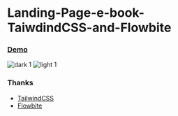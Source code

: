 # Landing-Page-e-book-TaiwdindCSS-and-Flowbite

### [Demo](https://tiagofrancafernandes.github.io/Landing-Page-e-book-TaiwdindCSS-and-Flowbite/)

![dark 1](https://i.imgur.com/4yMyjBw.png)
![light 1](https://i.imgur.com/FBWq1Kq.png)

### Thanks
* [TailwindCSS](https://tailwindcss.com)
* [Flowbite](https://flowbite.com)
